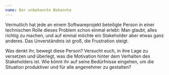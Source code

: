 ```yaml
---
name: Der unbekannte Bekannte
---
```

Vermutlich hat jede an einem Softwareprojekt beteiligte Person in einer technischen Rolle dieses Problem schon einmal erlebt: Man glaubt, alles richtig zu machen, und auf einmal möchte ein Stakeholder aber etwas ganz anderes. Das Unverständnis ist groß, die Frustration steigt. 

Was denkt ihr, bewegt diese Person? Versucht euch, in ihre Lage zu versetzen und überlegt, was die Motivation hinter dem Verhalten des Stakeholders ist. Wie könnt ihr auf seine Bedürfnisse eingehen, um die Situation produktiver und für alle angenehmer zu gestalten?